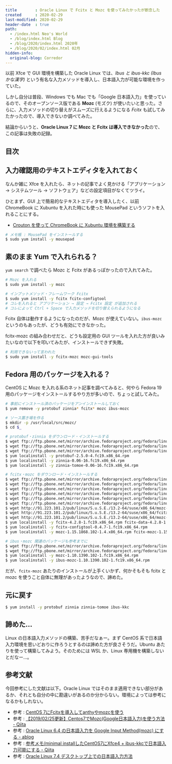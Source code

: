 ```yaml
---
title        : Oracle Linux で Fcitx と Mozc を使ってみたかったが断念した
created      : 2020-02-29
last-modified: 2020-02-29
header-date  : true
path:
  - /index.html Neo's World
  - /blog/index.html Blog
  - /blog/2020/index.html 2020年
  - /blog/2020/02/index.html 02月
hidden-info:
  original-blog: Corredor
---
```


以前 Xfce で GUI 環境を構築した Oracle Linux では、*Ibus と ibus-kkc (Ibus かな漢字)* という有名な入力メソッドを導入し、日本語入力が可能な環境を作っていた。

しかし自分は普段、Windows でも Mac でも「Google 日本語入力」を使っているので、そのオープンソース版である **Mozc** (モズク) が使いたいと思った。さらに、入力メソッドの切り替えがスムーズに行えるようになる *Fcitx* も試してみたかったので、導入できないか調べてみた。

結論からいうと、**Oracle Linux 7 に Mozc と Fcitx は導入できなかった**ので、この記事は失敗の記録。

## 目次

## 入力確認用のテキストエディタを入れておく

なんか雑に Xfce を入れたら、ネットの記事でよく見かける「アプリケーション → システムツール → ソフトウェア」などの設定項目がなくてツライ。

ひとまず、GUI 上で簡易的なテキストエディタを導入したく、以前 ChromeBook に Xubuntu を入れた時にも使った MousePad というソフトを入れることにする。

- [Crouton を使って ChromeBook に Xubuntu 環境を構築する](/blog/2017/01/08-02.html)

```bash
# メモ帳 : MousePad をインストールする
$ sudo yum install -y mousepad
```

## 素のまま Yum で入れられる？

`yum search` で調べたら Mozc と Fcitx があるっぽかったので入れてみた。

```bash
# Mozc を入れる
$ sudo yum install -y mozc

# インプットメソッド・フレームワーク Fcitx
$ sudo yum install -y fcitx fcitx-configtool
# コレを入れると アプリケーション → 設定 → Fcitx 設定 が追加される
# コレによって Ctrl + Space で入力メソッドを切り替えられるようになる
```

Fcitx 自体は動作するようになったのだが、Mozc が使えていない。`ibus-mozc` というのもあったが、どうも有効にできなかった。

fcitx-mozc の組み合わせだと、どうも設定用の GUI ツールを入れた方が良いみたいなので以下を叩いてみたが、インストールできず失敗。

```bash
# 利用できないって言われた
$ sudo yum install -y fcitx-mozc mozc-gui-tools
```

## Fedora 用のパッケージを入れる？

CentOS に Mozc を入れる系のネット記事を調べてみると、何やら Fedora 19 用のパッケージをインストールするやり方が多いので、ちょっと試してみた。

```bash
# 事前にインストール済のパッケージをアンインストールしておく
$ yum remove -y protobuf zinnia* fcitx* mozc ibus-mozc

# ソース置き場を作る
$ mkdir -p /usr/local/src/mozc/
$ cd $_

# protobuf・zinnia をダウンロード・インストールする
$ wget ftp://ftp.pbone.net/mirror/archive.fedoraproject.org/fedora/linux/releases/19/Everything/x86_64/os/Packages/p/protobuf-2.5.0-4.fc19.x86_64.rpm
$ wget ftp://ftp.pbone.net/mirror/archive.fedoraproject.org/fedora/linux/releases/19/Everything/x86_64/os/Packages/z/zinnia-0.06-16.fc19.x86_64.rpm
$ wget ftp://ftp.pbone.net/mirror/archive.fedoraproject.org/fedora/linux/releases/19/Everything/x86_64/os/Packages/z/zinnia-tomoe-0.06-16.fc19.x86_64.rpm
$ yum localinstall -y protobuf-2.5.0-4.fc19.x86_64.rpm
$ yum localinstall -y zinnia-0.06-16.fc19.x86_64.rpm
$ yum localinstall -y zinnia-tomoe-0.06-16.fc19.x86_64.rpm

# fcitx・mozc をダウンロード・インストールする
$ wget ftp://ftp.pbone.net/mirror/archive.fedoraproject.org/fedora/linux/updates/19/x86_64/fcitx-4.2.8-1.fc19.x86_64.rpm
$ wget ftp://ftp.pbone.net/mirror/archive.fedoraproject.org/fedora/linux/updates/19/x86_64/fcitx-data-4.2.8-1.fc19.noarch.rpm
$ wget ftp://ftp.pbone.net/mirror/archive.fedoraproject.org/fedora/linux/updates/19/x86_64/fcitx-gtk2-4.2.8-1.fc19.x86_64.rpm
$ wget ftp://ftp.pbone.net/mirror/archive.fedoraproject.org/fedora/linux/releases/20/Everything/x86_64/os/Packages/f/fcitx-gtk3-4.2.8.3-1.fc20.x86_64.rpm
$ wget ftp://ftp.pbone.net/mirror/archive.fedoraproject.org/fedora/linux/updates/19/x86_64/fcitx-libs-4.2.8-1.fc19.x86_64.rpm
$ wget ftp://ftp.pbone.net/mirror/archive.fedoraproject.org/fedora/linux/updates/19/x86_64/fcitx-configtool-0.4.7-1.fc19.x86_64.rpm
$ wget http://91.223.101.2/pub/linux/S.u.S.E./13.2-64/suse/x86_64/mozc-1.15.1868.102-1.4.x86_64.rpm
$ wget http://91.223.101.2/pub/linux/S.u.S.E./13.2-64/suse/x86_64/fcitx-mozc-1.15.1868.102-1.4.x86_64.rpm
$ wget http://91.223.101.2/pub/linux/S.u.S.E./13.2-64/suse/x86_64/mozc-gui-tools-1.15.1868.102-1.4.x86_64.rpm
$ yum localinstall -y fcitx-4.2.8-1.fc19.x86_64.rpm fcitx-data-4.2.8-1.fc19.noarch.rpm fcitx-gtk2-4.2.8-1.fc19.x86_64.rpm fcitx-gtk3-4.2.8.3-1.fc20.x86_64.rpm fcitx-libs-4.2.8-1.fc19.x86_64.rpm
$ yum localinstall -y fcitx-configtool-0.4.7-1.fc19.x86_64.rpm
$ yum localinstall -y mozc-1.15.1868.102-1.4.x86_64.rpm fcitx-mozc-1.15.1868.102-1.4.x86_64.rpm mozc-gui-tools-1.15.1868.102-1.4.x86_64.rpm

# ibus・mozc 関連のパッケージも参考までに
$ wget ftp://ftp.pbone.net/mirror/archive.fedoraproject.org/fedora/linux/releases/19/Everything/x86_64/os/Packages/i/ibus-mozc-1.10.1390.102-1.fc19.x86_64.rpm
$ wget ftp://ftp.pbone.net/mirror/archive.fedoraproject.org/fedora/linux/releases/19/Everything/x86_64/os/Packages/m/mozc-1.10.1390.102-1.fc19.x86_64.rpm
$ yum localinstall -y mozc-1.10.1390.102-1.fc19.x86_64.rpm
$ yum localinstall -y ibus-mozc-1.10.1390.102-1.fc19.x86_64.rpm
```

だが、`fcitx-mozc` あたりのインストールが上手くいかず、何かそもそも fcitx と mozc を使うこと自体に無理があったようなので、諦めた。

## 元に戻す

```bash
$ yum install -y protobuf zinnia zinnia-tomoe ibus-kkc
```

## 諦めた…

Linux の日本語入力メソッドの構築、苦手だなぁー。まず CentOS 系で日本語入力環境を思いどおりに作ろうとするのは諦めた方が良さそうだ。Ubuntu あたりを使って構築してみよう。そのためには WSL か、Linux 専用機を構築しないとだなー…。

## 参考文献

今回参考にした文献は以下。Oracle Linux ではそのまま適用できない部分があるか、それとも自分の中に勘違いがあるのか分からない。環境によっては参考になるかもしれない。

- 参考 : [CentOS 7にFcitxを導入してanthyやmozcを使う](http://note.kurodigi.com/centos7-fcitx/)
- 参考 : [【2019/02/25更新】Centos7でMozc(Google日本語入力)を使う方法 - Qiita](https://qiita.com/TANATY/items/8c0c17d54ab81fd1b491)
- 参考 : [Oracle Linux 6.4 の日本語入力を Google Input Method(mozc) にする - ablog](https://yohei-a.hatenablog.jp/entry/20131014/1381722516)
- 参考 : [参考メモ/minimal installしたCentOS7にXfce4 + ibus-kkcで日本語入力可能にする - Qiita](https://qiita.com/msakamoto_sf/items/bf2e37b22ae6694440c3)
- 参考 : [Oracle Linux 7.4 デスクトップ上での日本語入力方法](https://hillbasesoftmemo.blogspot.com/2018/04/oracle-linux-74.html)
